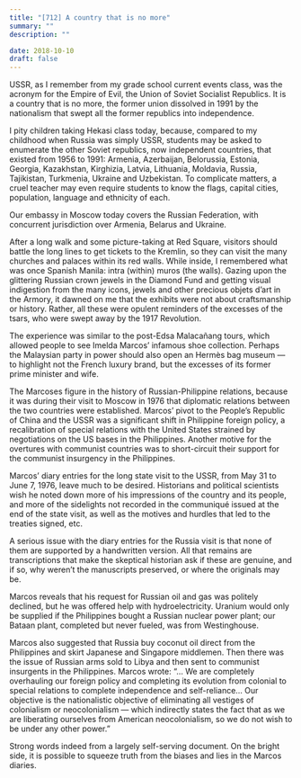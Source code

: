 ```yaml
---
title: "[712] A country that is no more"
summary: ""
description: ""

date: 2018-10-10
draft: false
---
```


USSR, as I remember from my grade school current events class, was the acronym for the Empire of Evil, the Union of Soviet Socialist Republics. It is a country that is no more, the former union dissolved in 1991 by the nationalism that swept all the former republics into independence.

I pity children taking Hekasi class today, because, compared to my childhood when Russia was simply USSR, students may be asked to enumerate the other Soviet republics, now independent countries, that existed from 1956 to 1991: Armenia, Azerbaijan, Belorussia, Estonia, Georgia, Kazakhstan, Kirghizia, Latvia, Lithuania, Moldavia, Russia, Tajikistan, Turkmenia, Ukraine and Uzbekistan. To complicate matters, a cruel teacher may even require students to know the flags, capital cities, population, language and ethnicity of each.

Our embassy in Moscow today covers the Russian Federation, with concurrent jurisdiction over Armenia, Belarus and Ukraine.

After a long walk and some picture-taking at Red Square, visitors should battle the long lines to get tickets to the Kremlin, so they can visit the many churches and palaces within its red walls. While inside, I remembered what was once Spanish Manila: intra (within) muros (the walls). Gazing upon the glittering Russian crown jewels in the Diamond Fund and getting visual indigestion from the many icons, jewels and other precious objets d’art in the Armory, it dawned on me that the exhibits were not about craftsmanship or history. Rather, all these were opulent reminders of the excesses of the tsars, who were swept away by the 1917 Revolution.

The experience was similar to the post-Edsa Malacañang tours, which allowed people to see Imelda Marcos’ infamous shoe
collection. Perhaps the Malaysian party in power should also open an Hermès bag museum — to highlight not the French luxury brand, but the excesses of its former prime minister and wife.

The Marcoses figure in the history of Russian-Philippine relations, because it was during their visit to Moscow in 1976 that diplomatic relations between the two countries were established. Marcos’ pivot to the People’s Republic of China and the USSR was a significant shift in Philippine foreign policy, a recalibration of special relations with the United States strained by negotiations on the US bases in the Philippines. Another motive for the overtures with communist countries was to short-circuit their support for the communist insurgency in the Philippines.

Marcos’ diary entries for the long state visit to the USSR, from May 31 to June 7, 1976, leave much to be desired. Historians and political scientists wish he noted down more of his impressions of the country and its people, and more of the sidelights not recorded in the communiqué issued at the end of the state visit, as well as the motives and hurdles that led to the treaties signed, etc.

A serious issue with the diary entries for the Russia visit is that none of them are supported by a handwritten version. All that remains are transcriptions that make the skeptical historian ask if these are genuine, and if so, why weren’t the manuscripts preserved, or where the originals may be.

Marcos reveals that his request for Russian oil and gas was politely declined, but he was offered help with hydroelectricity. Uranium would only be supplied if the Philippines bought a Russian nuclear power plant; our Bataan plant, completed but never fueled, was from Westinghouse.

Marcos also suggested that Russia buy coconut oil direct from the Philippines and skirt Japanese and Singapore middlemen. Then there was the issue of Russian arms sold to Libya and then sent to communist insurgents in the Philippines. Marcos wrote:
“… We are completely overhauling our foreign policy and completing its evolution from colonial to special relations to complete independence and self-reliance… Our objective is the nationalistic objective of eliminating all vestiges of colonialism or neocolonialism — which indirectly states the fact that as we are liberating ourselves from American neocolonialism, so we do not wish to be under any other power.”

Strong words indeed from a largely self-serving document. On the bright side, it is possible to squeeze truth from the biases and lies in the Marcos diaries.
